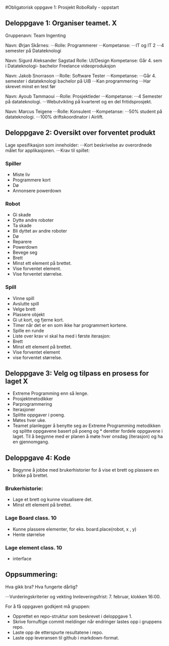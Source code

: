 #Obligatorisk oppgave 1: Prosjekt RoboRally - oppstart

## Deloppgave 1: Organiser teamet. X
Gruppenavn: Team Ingenting

Navn: Ørjan Skårnes:
⋅⋅⋅Rolle: Programmerer
⋅⋅⋅Kompetanse: 
⋅⋅⋅IT og IT 2
⋅⋅⋅4 semester på Datateknologi


Navn: Sigurd Aleksander Sagstad
Rolle: UI/Design
Kompetanse:
Går 4. sem i Datateknologi- bachelor
Freelance videoproduksjon


Navn:  Jakob Snorrason
⋅⋅⋅Rolle: Software Tester
⋅⋅⋅Kompetanse:
⋅⋅⋅Går 4. semester i datateknologi bachelor på UiB
⋅⋅⋅Kan programmering
⋅⋅⋅Har skrevet minst en test før


Navn: Ayoub Tammaoui
⋅⋅⋅Rolle: Prosjektleder 
⋅⋅⋅Kompetanse:
⋅⋅⋅4 Semester på datateknologi.
⋅⋅⋅Webutvikling på kvarteret og en del fritidsprosjekt.

Navn: Marcus Teigene
⋅⋅⋅Rolle: Konsulent
⋅⋅⋅Kompetanse:
⋅⋅⋅50% student på datateknologi.
⋅⋅⋅100% driftskoordinator i Airlift.


## Deloppgave 2: Oversikt over forventet produkt
Lage spesifikasjon som inneholder:
⋅⋅⋅Kort beskrivelse av overordnede målet for applikasjonen.
⋅⋅⋅Krav til spillet:
### Spiller
* Miste liv
* Programmere kort
* Dø
* Annonsere powerdown


### Robot
* Gi skade
* Dytte andre roboter
* Ta skade
* Bli dyttet av andre roboter
* Dø
* Reparere
* Powerdown
* Bevege seg
* Brett
* Minst ett element på brettet.
* Vise forventet element.
* Vise forventet størrelse.


### Spill
* Vinne spill
* Avslutte spill
* Velge brett
* Plassere objekt
* Gi ut kort, og fjerne kort.
* Timer når det er en som ikke har programmert kortene.
* Spille en runde
* Liste over krav vi skal ha med i første iterasjon:
* Brett
* Minst ett element på brettet.
* Vise forventet element
* vise forventet størrelse.




## Deloppgave 3: Velg og tilpass en prosess for laget X
* Extreme Programming enn så lenge.
* Prosjektmetodikker
* Parprogrammering
* Iterasjoner
* Splitte oppgaver i poeng.
* Møtes hver uke.
* Teamet planlegger å benytte seg av Extreme Programming metodikken og splitte oppgavene basert på poeng og * deretter fordele oppgavene i laget. Til å begynne med er planen å møte hver onsdag (iterasjon) og ha en gjennomgang.




## Deloppgave 4: Kode
* Begynne å jobbe med brukerhistorier for å vise et brett og plassere en brikke på brettet.

### Brukerhistorie:
* Lage et brett og kunne visualisere det.
* Minst ett element på brettet.



### Lage Board class. 10
* Kunne plassere elementer, for eks. board.place(robot, x , y)
* Hente størrelse


### Lage element class. 10
* interface



## Oppsummering:
Hva gikk bra? Hva fungerte dårlig?


⋅⋅⋅Vurderingskriterier og vekting Innleveringsfrist: 7. februar, klokken 16:00.

For å få oppgaven godkjent må gruppen:
* Opprettet en repo-struktur som beskrevet i deloppgave 1.
* Skrive fornuftige commit meldinger når endringer lastes opp i gruppens repo.
* Laste opp de etterspurte resultatene i repo.
* Laste opp leveransen til github i markdown-format.
